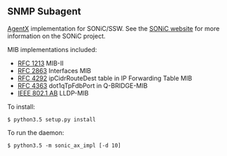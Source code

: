 ## SNMP Subagent

[AgentX](https://www.ietf.org/rfc/rfc2741.txt) implementation for SONiC/SSW. See the [SONiC website](http://azure.github.io/SONiC/) for more information on the SONiC project.

MIB implementations included:

* [RFC 1213](https://www.ietf.org/rfc/rfc1213.txt) MIB-II
* [RFC 2863](https://www.ietf.org/rfc/rfc2863.txt) Interfaces MIB
* [RFC 4292](https://tools.ietf.org/html/rfc4292) ipCidrRouteDest table in IP Forwarding Table MIB
* [RFC 4363](https://tools.ietf.org/html/rfc4363) dot1qTpFdbPort in Q-BRIDGE-MIB
* [IEEE 802.1 AB](http://www.ieee802.org/1/files/public/MIBs/LLDP-MIB-200505060000Z.txt) LLDP-MIB

To install:
```
$ python3.5 setup.py install
```

To run the daemon:
```
$ python3.5 -m sonic_ax_impl [-d 10]
```

